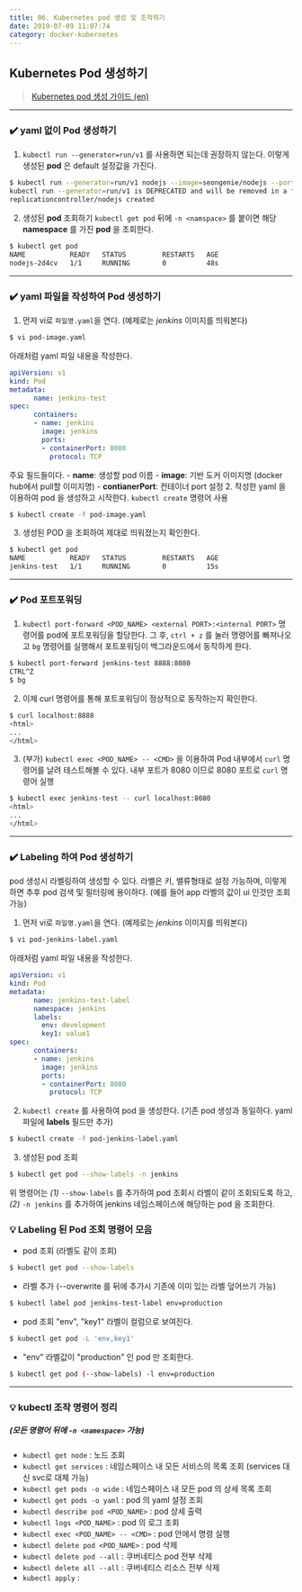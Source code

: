 ```yaml
---
title: 06. Kubernetes pod 생성 및 조작하기
date: 2019-07-09 11:07:74
category: docker-kubernetes
---
```


## Kubernetes Pod 생성하기
> [Kubernetes pod 생성 가이드 (en)](https://kubernetes.io/docs/tasks/configure-pod-container)
---

### ✔️ yaml 없이 Pod 생성하기

1. `kubectl run --generator=run/v1` 를 사용하면 되는데 권장하지 않는다. 이렇게 생성된 __pod__ 은 default 설정값을 가진다.
```sh
$ kubectl run --generator=run/v1 nodejs --image=seongenie/nodejs --port 8080  
kubectl run --generator=run/v1 is DEPRECATED and will be removed in a future version. Use kubectl create instead.
replicationcontroller/nodejs created
```

2. 생성된 __pod__ 조회하기 `kubectl get pod` 뒤에 `-n <namspace>` 를 붙이면 해당 __namespace__ 를 가진 __pod__ 을 조회한다.
```sh
$ kubectl get pod
NAME           READY   STATUS         RESTARTS   AGE
nodejs-2d4cv   1/1     RUNNING        0          48s
```
---

### ✔️ yaml 파일을 작성하여 Pod 생성하기
1. 먼저 vi로 `파일명.yaml`을 연다. (예제로는 _jenkins_ 이미지를 띄워본다)
```sh
$ vi pod-image.yaml
```
아래처럼 yaml 파일 내용을 작성한다.
```yaml
apiVersion: v1
kind: Pod
metadata:
      name: jenkins-test
spec:
      containers:
      - name: jenkins
        image: jenkins
        ports:
        - containerPort: 8080
          protocol: TCP
```
  주요 필드들이다.
    - __name__: 생성할 pod 이름
    - __image__: 기반 도커 이미지명 (docker hub에서 pull할 이미지명)
    - __contianerPort__: 컨테이너 port 설정
2. 작성한 yaml 을 이용하여 pod 을 생성하고 시작한다. `kubectl create` 명령어 사용
```sh
$ kubectl create -f pod-image.yaml
```

3. 생성된 POD 을 조회하여 제대로 띄워졌는지 확인한다.
```sh
$ kubectl get pod
NAME           READY   STATUS         RESTARTS   AGE
jenkins-test   1/1     RUNNING        0          15s
```

---
### ✔️ Pod 포트포워딩
1. `kubectl port-forward <POD_NAME> <external PORT>:<internal PORT>` 명령어를 pod에 포트포워딩을 할당한다. 그 후, `ctrl + z` 를 눌러 명령어를 빠져나오고 `bg` 명령어를 실행해서 포트포워딩이 백그라운드에서 동작하게 한다.
```sh
$ kubectl port-forward jenkins-test 8888:8080
CTRL^Z
$ bg
```
    
2. 이제 curl 명령어를 통해 포트포워딩이 정상적으로 동작하는지 확인한다.
```sh
$ curl localhost:8888
<html>
...
</html>
```

3. (부가) `kubectl exec <POD_NAME> -- <CMD>` 을 이용하여 Pod 내부에서 `curl` 명령어를 날려 테스트해볼 수 있다. 내부 포트가 8080 이므로 8080 포트로 `curl` 명령어 실행
```sh
$ kubectl exec jenkins-test -- curl localhost:8080
<html>
...
</html>
```

---

### ✔️ Labeling 하여 Pod 생성하기
pod 생성시 라벨링하여 생성할 수 있다. 라벨은 키, 밸류형태로 설정 가능하며, 이렇게 하면 추후 pod 검색 및 필터링에 용이하다.
(예를 들어 app 라벨의 값이 ui 인것만 조회 가능)

1. 먼저 vi로 `파일명.yaml`을 연다. (예제로는 _jenkins_ 이미지를 띄워본다)
```sh
$ vi pod-jenkins-label.yaml
```
아래처럼 yaml 파일 내용을 작성한다.
```yaml
apiVersion: v1
kind: Pod
metadata:
      name: jenkins-test-label
      namespace: jenkins
      labels:
        env: development
        key1: value1
spec:
      containers:
      - name: jenkins
        image: jenkins
        ports:
        - containerPort: 8080
          protocol: TCP
```
2. `kubectl create` 를 사용하여 pod 을 생성한다. (기존 pod 생성과 동일하다. yaml 파일에 __labels__ 필드만 추가)
```sh
$ kubectl create -f pod-jenkins-label.yaml
```

3. 생성된 pod 조회
```sh
$ kubectl get pod --show-labels -n jenkins
```
위 명령어는 _(1)_ `--show-labels` 를 추가하여 pod 조회시 라벨이 같이 조회되도록 하고, _(2)_ `-n jenkins` 를 추가하여 jenkins 네임스페이스에 해당하는 pod 을 조회한다.


### 💡 Labeling 된 Pod 조회 명령어 모음
- pod 조회 (라벨도 같이 조회)
```sh
$ kubectl get pod --show-labels
```
- 라벨 추가 (--overwrite 를 뒤에 추가시 기존에 이미 있는 라벨 덮어쓰기 가능)
```sh
$ kubectl label pod jenkins-test-label env=production
```
- pod 조회 "env", "key1" 라벨이 컬럼으로 보여진다.
```sh
$ kubectl get pod -L 'env,key1'
```
- "env" 라벨값이 "production" 인 pod 만 조회한다.
```sh
$ kubectl get pod (--show-labels) -l env=production
```

---

### 💡 kubectl 조작 명령어 정리 
##### (모든 명령어 뒤에 `-n <namespace>` 가능)
- `kubectl get node` : 노드 조회
- `kubectl get services` : 네임스페이스 내 모든 서비스의 목록 조회 (services 대신 svc로 대체 가능)
- `kubectl get pods -o wide` : 네임스페이스 내 모든 pod 의 상세 목록 조회
- `kubectl get pods -o yaml` : pod 의 yaml 설정 조회
- `kubectl describe pod <POD_NAME>` : pod 상세 출력
- `kubectl logs <POD_NAME>` : pod 의 로그 조회
- `kubectl exec <POD_NAME> -- <CMD>` : pod 안에서 명령 실행
- `kubectl delete pod <POD_NAME>` : pod 삭제
- `kubectl delete pod --all` : 쿠버네티스 pod 전부 삭제
- `kubectl delete all --all` : 쿠버네티스 리소스 전부 삭제
- `kubectl apply` : 